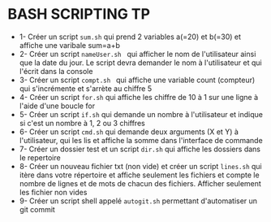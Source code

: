 # BASH SCRIPTING TP

- 1- Créer un script `sum.sh` qui prend 2 variables a(=20) et b(=30) et affiche une varibale  sum=a+b
- 2- Créer un script `nameUser.sh ` qui afficher le nom de l'utilisateur ainsi que la date du jour. Le script devra demander le nom à l'utilisateur et qui l'écrit dans la console
- 3- Créer un script `compt.sh ` qui affiche une variable count (compteur) qui s'incrémente et s'arrète au chiffre 5
- 4- Créer un script `for.sh` qui affiche les chiffre de 10 à 1 sur une ligne à l'aide d'une boucle for 
- 5- Créer un script `if.sh` qui demande un nombre à l'utilisateur et indique si c'est un nombre à 1, 2 ou 3 chiffres 
- 6- Créer un script `cmd.sh` qui demande deux arguments (X et Y)  à l'utilisateur, qui les lis et affiche la somme dans l'interface de commande 
- 7- Créer un dossier test et un script `dir.sh` qui affiche les dossiers dans le repertoire 
- 8- Créer un nouveau fichier txt (non vide) et créer un script `lines.sh` qui itère dans votre répertoire et affiche seulement les fichiers et compte le nombre de lignes et de mots de chacun des fichiers. Afficher seulement les fichier non vides
- 9- Créer un script shell appelé `autogit.sh` permettant d'automatiser un git commit

